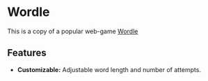 # Wordle

This is a copy of a popular web-game [Wordle](https://www.nytimes.com/games/wordle/)

## Features

- **Customizable:** Adjustable word length and number of attempts.
